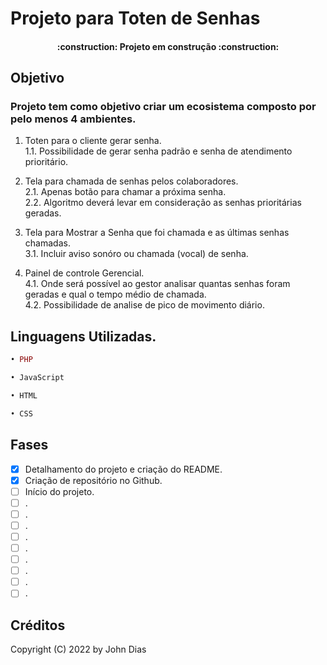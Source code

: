 # Projeto para Toten de Senhas

<h4 align="center"> 
    :construction:  Projeto em construção  :construction:
</h4>

## Objetivo
### Projeto tem como objetivo criar um ecosistema composto por pelo menos 4 ambientes.

1. Toten para o cliente gerar senha.<br>
1.1. Possibilidade de gerar senha padrão e senha de atendimento prioritário.

2. Tela para chamada de senhas pelos colaboradores.<br>
2.1. Apenas botão para chamar a próxima senha.<br>
2.2. Algoritmo deverá levar em consideração as senhas prioritárias geradas.

3. Tela para Mostrar a Senha que foi chamada e as últimas senhas chamadas.<br>
3.1. Incluir aviso sonóro ou chamada (vocal) de senha.

4. Painel de controle Gerencial.<br>
4.1. Onde será possível ao gestor analisar quantas senhas foram geradas e qual o tempo médio de chamada.<br>
4.2. Possibilidade de analise de pico de movimento diário.

## Linguagens Utilizadas.
~~~php
• PHP
~~~
~~~javascript
• JavaScript
~~~
~~~html
• HTML 
~~~
~~~css
• CSS
~~~

## Fases
- [X] Detalhamento do projeto e criação do README.
- [X] Criação de repositório no Github.
- [ ] Início do projeto.
- [ ] .
- [ ] .
- [ ] .
- [ ] .
- [ ] .
- [ ] .
- [ ] .
- [ ] .
- [ ] .

## Créditos
Copyright (C) 2022 by John Dias
